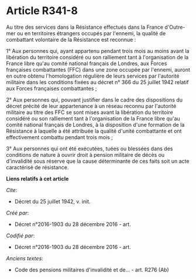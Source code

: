 # Article R341-8

Au titre des services dans la Résistance effectués dans la France d'Outre-mer ou en territoires étrangers occupés par
l'ennemi, la qualité de combattant volontaire de la Résistance est reconnue :

1° Aux personnes qui, ayant appartenu pendant trois mois au moins avant la libération du territoire considéré ou son
ralliement tant à l'organisation de la France libre qu'au comité national français de Londres, aux Forces françaises
combattantes (FFC) dans une zone occupée par l'ennemi, auront en outre obtenu l'homologation régulière de leurs services par
l'autorité militaire dans les conditions fixées au décret n° 366 du 25 juillet 1942 relatif aux Forces françaises
combattantes ;

2° Aux personnes qui, pouvant justifier dans le cadre des dispositions du décret précité de leur appartenance à un réseau
reconnu par l'autorité militaire au titre des FFC se sont mises avant la libération du territoire considéré ou son ralliement
tant à l'organisation de la France libre qu'au comité national français de Londres, à la disposition d'une formation de la
Résistance à laquelle a été attribuée la qualité d'unité combattante et ont effectivement combattu pendant trois mois ;

3° Aux personnes qui ont été exécutées, tuées ou blessées dans des conditions de nature à ouvrir droit à pension militaire de
décès ou d'invalidité sous réserve que la cause déterminante de ces faits soit un acte caractérisé de résistance.

**Liens relatifs à cet article**

_Cite_:

  - Décret du 25 juillet 1942, v. init.

_Créé par_:

  - Décret n°2016-1903 du 28 décembre 2016 - art.

_Codifié par_:

  - Décret n°2016-1903 du 28 décembre 2016 - art.

_Anciens textes_:

  - Code des pensions militaires d'invalidité et de... - art. R276 (Ab)
